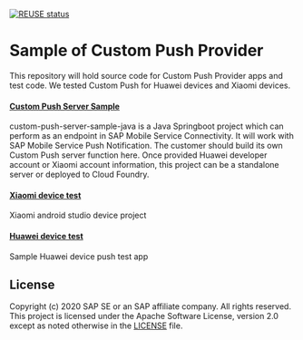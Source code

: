 [![REUSE status](https://api.reuse.software/badge/github.com/SAP-samples/cloud-mobile-custom-push-provider)](https://api.reuse.software/info/github.com/SAP-samples/cloud-mobile-custom-push-provider)

# Sample of Custom Push Provider
This repository will hold source code for Custom Push Provider apps and test code. We tested Custom Push for Huawei devices and Xiaomi devices.

#### [Custom Push Server Sample](./custom-push-server-sample-java)
custom-push-server-sample-java is a Java Springboot project which can perform as an endpoint in SAP Mobile Service Connectivity. It will work with SAP Mobile Service Push Notification. The customer should build its own Custom Push server function here. Once provided Huawei developer account or Xiaomi account information, this project can be a standalone server or deployed to Cloud Foundry. 

#### [Xiaomi device test](./xiaomi-push-clientdemo-android)
Xiaomi android studio device project

#### [Huawei device test](./hms-push-clientdemo-android)
Sample Huawei device push test app

License
-------
Copyright (c) 2020 SAP SE or an SAP affiliate company. All rights reserved. This project is licensed under the Apache Software License, version 2.0 except as noted otherwise in the [LICENSE](LICENSES/Apache-2.0.txt) file.
